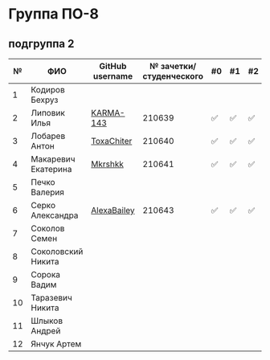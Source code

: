 # Группа ПО-8

## подгруппа 2

|№|ФИО| GitHub username  | № зачетки/студенческого |#0|#1|#2|#3|#4|#5|#6|#7|#8|
|---|---|------------------|------|---|---|---|---|---|---|---|---|---|
|1 |Кодиров Бехруз|||||||||||||
|2 |Липовик Илья|[KARMA-143](https://github.com/KARMA-143)|210639|:white_check_mark:|:white_check_mark:|:white_check_mark:||||||||
|3 |Лобарев Антон|[ToxaChiter](https://github.com/ToxaChiter "GitHub link")|210640|:white_check_mark:|:white_check_mark:|:white_check_mark:||||||||
|4 |Макаревич Екатерина|[Mkrshkk](https://github.com/Mkrshkk)|210641|:white_check_mark:|:white_check_mark:|:white_check_mark:||||||||
|5 |Печко Валерия|||||||||||||
|6 |Серко Александра|[AlexaBailey](https://github.com/AlexaBailey)|210643|:white_check_mark:|:white_check_mark:|:white_check_mark:||||||||
|7 |Соколов Семен|||||||||||||
|8 |Соколовский Никита|||||||||||||
|9|Сорока Вадим|||||||||||||
|10|Таразевич Никита|||||||||||||
|11|Шлыков Андрей|||||||||||||
|12|Янчук Артем|||||||||||||
